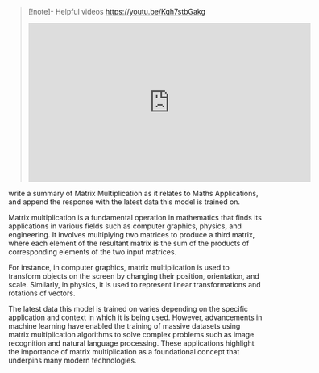 >[!note]- Helpful videos
>https://youtu.be/Kqh7stbGakg
><iframe width="560" height="315" src="https://www.youtube.com/embed/Kqh7stbGakg" title="YouTube video player" frameborder="0" allow="accelerometer; autoplay; clipboard-write; encrypted-media; gyroscope; picture-in-picture; web-share" allowfullscreen></iframe>

write a summary of Matrix Multiplication as it relates to Maths Applications, and append the response with the latest data this model is trained on.


Matrix multiplication is a fundamental operation in mathematics that finds its applications in various fields such as computer graphics, physics, and engineering. It involves multiplying two matrices to produce a third matrix, where each element of the resultant matrix is the sum of the products of corresponding elements of the two input matrices. 

For instance, in computer graphics, matrix multiplication is used to transform objects on the screen by changing their position, orientation, and scale. Similarly, in physics, it is used to represent linear transformations and rotations of vectors.

The latest data this model is trained on varies depending on the specific application and context in which it is being used. However, advancements in machine learning have enabled the training of massive datasets using matrix multiplication algorithms to solve complex problems such as image recognition and natural language processing. These applications highlight the importance of matrix multiplication as a foundational concept that underpins many modern technologies.